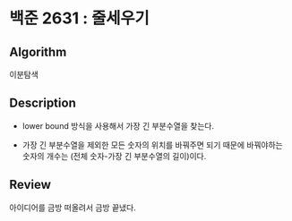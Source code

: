 # 백준 2631 : 줄세우기

## Algorithm

이분탐색

## Description

+ lower bound 방식을 사용해서 가장 긴 부분수열을 찾는다.

+ 가장 긴 부분수열을 제외한 모든 숫자의 위치를 바꿔주면 되기 때문에 바꿔야하는 숫자의 개수는 (전체 숫자-가장 긴 부분수열의 길이)이다.
    
## Review

아이디어를 금방 떠올려서 금방 끝냈다.
